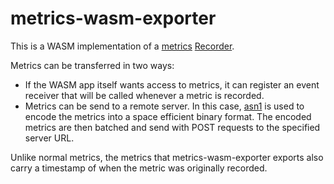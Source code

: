 <!-- cargo-rdme start -->

# metrics-wasm-exporter

This is a WASM implementation of a [metrics](https://github.com/metrics-rs/metrics) [Recorder](https://docs.rs/metrics/latest/metrics/trait.Recorder.html).

Metrics can be transferred in two ways:

- If the WASM app itself wants access to metrics, it can register an event receiver that will be called whenever a
  metric is recorded.
- Metrics can be send to a remote server. In this case, [asn1](https://github.com/kellerkindt/asn1rs) is used to
  encode the metrics into a space efficient binary format. The encoded metrics are then batched and send with POST
  requests to the specified server URL.

Unlike normal metrics, the metrics that metrics-wasm-exporter exports also carry a timestamp of when the metric was
originally recorded.

<!-- cargo-rdme end -->

